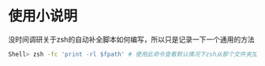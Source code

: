 # 使用小说明

没时间调研关于zsh的自动补全脚本如何编写，所以只是记录一下一个通用的方法

```bash
Shell> zsh -fc 'print -rl $fpath' # 使用此命令查看默认情况下zsh从那个文件夹加载补全命令,然后将补全文件放入到文件夹中即可


```











